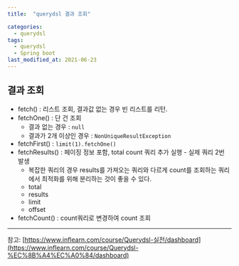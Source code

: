 ```yaml
---
title:  "querydsl 결과 조회"

categories:
  - querydsl
tags:
  - querydsl
  - Spring boot
last_modified_at: 2021-06-23
---
```


## 결과 조회
  * fetch() : 리스트 조회, 결과값 없는 경우 빈 리스트를 리턴.
  * fetchOne() : 단 건 조회
    * 결과 없는 경우 : `null`
    * 결과가 2개 이상인 경우 : `NonUniqueResultException`
  * fetchFirst() : `limit(1).fetchOne()`
  * fetchResults() : 페이징 정보 포함, total count 쿼리 추가 실행 - 실제 쿼리 2번 발생
    * 복잡한 쿼리의 경우 results를 가져오는 쿼리와 다르게 count를 조회하는 쿼리에서 최적화를 위해 분리하는 것이 좋을 수 있다.
    * total
    * results
    * limit
    * offset
  * fetchCount() : count쿼리로 변경하여 count 조회



<hr>

참고: [https://www.inflearn.com/course/Querydsl-실전/dashboard](https://www.inflearn.com/course/Querydsl-%EC%8B%A4%EC%A0%84/dashboard)